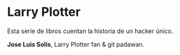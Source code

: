 # Larry Plotter

Esta serie de libros cuentan la historia de un hacker único.

**Jose Luis Solis**, Larry Plotter fan & git padawan.
